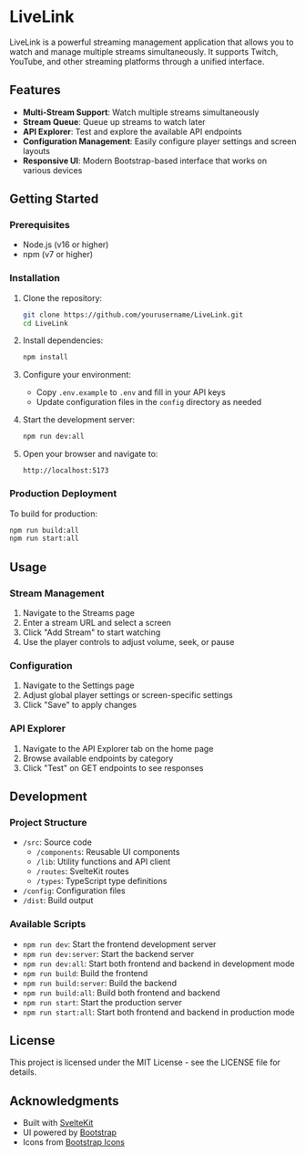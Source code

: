 # LiveLink

LiveLink is a powerful streaming management application that allows you to watch and manage multiple streams simultaneously. It supports Twitch, YouTube, and other streaming platforms through a unified interface.

## Features

- **Multi-Stream Support**: Watch multiple streams simultaneously
- **Stream Queue**: Queue up streams to watch later
- **API Explorer**: Test and explore the available API endpoints
- **Configuration Management**: Easily configure player settings and screen layouts
- **Responsive UI**: Modern Bootstrap-based interface that works on various devices

## Getting Started

### Prerequisites

- Node.js (v16 or higher)
- npm (v7 or higher)

### Installation

1. Clone the repository:
   ```bash
   git clone https://github.com/yourusername/LiveLink.git
   cd LiveLink
   ```

2. Install dependencies:
   ```bash
   npm install
   ```

3. Configure your environment:
   - Copy `.env.example` to `.env` and fill in your API keys
   - Update configuration files in the `config` directory as needed

4. Start the development server:
   ```bash
   npm run dev:all
   ```

5. Open your browser and navigate to:
   ```
   http://localhost:5173
   ```

### Production Deployment

To build for production:

```bash
npm run build:all
npm run start:all
```

## Usage

### Stream Management

1. Navigate to the Streams page
2. Enter a stream URL and select a screen
3. Click "Add Stream" to start watching
4. Use the player controls to adjust volume, seek, or pause

### Configuration

1. Navigate to the Settings page
2. Adjust global player settings or screen-specific settings
3. Click "Save" to apply changes

### API Explorer

1. Navigate to the API Explorer tab on the home page
2. Browse available endpoints by category
3. Click "Test" on GET endpoints to see responses

## Development

### Project Structure

- `/src`: Source code
  - `/components`: Reusable UI components
  - `/lib`: Utility functions and API client
  - `/routes`: SvelteKit routes
  - `/types`: TypeScript type definitions
- `/config`: Configuration files
- `/dist`: Build output

### Available Scripts

- `npm run dev`: Start the frontend development server
- `npm run dev:server`: Start the backend server
- `npm run dev:all`: Start both frontend and backend in development mode
- `npm run build`: Build the frontend
- `npm run build:server`: Build the backend
- `npm run build:all`: Build both frontend and backend
- `npm run start`: Start the production server
- `npm run start:all`: Start both frontend and backend in production mode

## License

This project is licensed under the MIT License - see the LICENSE file for details.

## Acknowledgments

- Built with [SvelteKit](https://kit.svelte.dev/)
- UI powered by [Bootstrap](https://getbootstrap.com/)
- Icons from [Bootstrap Icons](https://icons.getbootstrap.com/)
